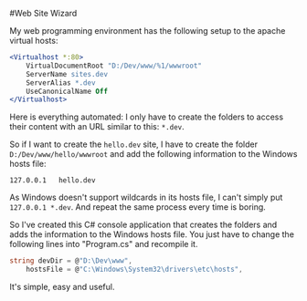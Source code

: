 #Web Site Wizard

My web programming environment has the following setup to the apache virtual hosts:

```Apache
<Virtualhost *:80>
    VirtualDocumentRoot "D:/Dev/www/%1/wwwroot"
    ServerName sites.dev
    ServerAlias *.dev
    UseCanonicalName Off
</Virtualhost>
```

Here is everything automated: I only have to create the folders to access their content with an URL similar to this: ```*.dev```.

So if I want to create the ```hello.dev``` site, I have to create the folder ```D:/Dev/www/hello/wwwroot``` and add the following information to the Windows hosts file:

```
127.0.0.1   hello.dev
```

As Windows doesn't support wildcards in its hosts file, I can't simply put ```127.0.0.1 *.dev```. And repeat the same process every time is boring.

So I've created this C# console application that creates the folders and adds the information to the Windows hosts file. You just have to change the following lines into "Program.cs" and recompile it.

```c#
string devDir = @"D:\Dev\www",
    hostsFile = @"C:\Windows\System32\drivers\etc\hosts",
```

It's simple, easy and useful.
